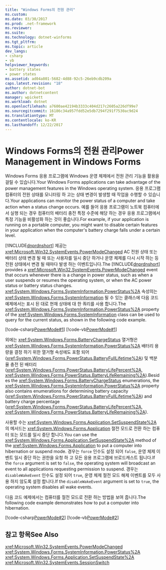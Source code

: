 ```yaml
---
title: "Windows Forms의 전원 관리"
ms.custom: 
ms.date: 03/30/2017
ms.prod: .net-framework
ms.reviewer: 
ms.suite: 
ms.technology: dotnet-winforms
ms.tgt_pltfrm: 
ms.topic: article
dev_langs:
- csharp
- vb
helpviewer_keywords:
- battery states
- power states
ms.assetid: ad04a801-5682-4d88-92c5-26eb9cdb209a
caps.latest.revision: "18"
author: dotnet-bot
ms.author: dotnetcontent
manager: wpickett
ms.workload: dotnet
ms.openlocfilehash: a7600ae42194b3333c404d217c2605a226df99e7
ms.sourcegitcommit: 16186c34a957fdd52e5db7294f291f7530ac9d24
ms.translationtype: MT
ms.contentlocale: ko-KR
ms.lasthandoff: 12/22/2017
---
```

# <a name="power-management-in-windows-forms"></a><span data-ttu-id="9cc3d-102">Windows Forms의 전원 관리</span><span class="sxs-lookup"><span data-stu-id="9cc3d-102">Power Management in Windows Forms</span></span>
<span data-ttu-id="9cc3d-103">Windows Forms 응용 프로그램에 Windows 운영 체제에서 전원 관리 기능을 활용을 걸릴 수 있습니다.</span><span class="sxs-lookup"><span data-stu-id="9cc3d-103">Your Windows Forms applications can take advantage of the power management features in the Windows operating system.</span></span> <span data-ttu-id="9cc3d-104">응용 프로그램 컴퓨터의 전원 상태를 모니터링 하 고는 상태 변경이 발생할 때 작업을 수행할 수 있습니다.</span><span class="sxs-lookup"><span data-stu-id="9cc3d-104">Your applications can monitor the power status of a computer and take action when a status change occurs.</span></span> <span data-ttu-id="9cc3d-105">예를 들어 응용 프로그램이 노트북 컴퓨터에서 실행 되는 경우 컴퓨터의 배터리 충전 특정 수준에 해당 하는 경우 응용 프로그램에서 특정 기능을 비활성화 하는 것이 좋습니다.</span><span class="sxs-lookup"><span data-stu-id="9cc3d-105">For example, if your application is running on a portable computer, you might want to disable certain features in your application when the computer's battery charge falls under a certain level.</span></span>  
  
 <span data-ttu-id="9cc3d-106">[!INCLUDE[dnprdnshort](../../../../includes/dnprdnshort-md.md)] 제공는 <xref:Microsoft.Win32.SystemEvents.PowerModeChanged> AC 전원 상태 또는 배터리 상태 변경 될 때 또는 사용자를 일시 중단 하거나 운영 체제를 다시 시작 하는 등 전원 상태에서 변경 될 때마다 발생 하는 이벤트입니다.</span><span class="sxs-lookup"><span data-stu-id="9cc3d-106">The [!INCLUDE[dnprdnshort](../../../../includes/dnprdnshort-md.md)] provides a <xref:Microsoft.Win32.SystemEvents.PowerModeChanged> event that occurs whenever there is a change in power status, such as when a user suspends or resumes the operating system, or when the AC power status or battery status changes.</span></span> <span data-ttu-id="9cc3d-107"><xref:System.Windows.Forms.SystemInformation.PowerStatus%2A> 속성의는 <xref:System.Windows.Forms.SystemInformation> 될 수 있는 클래스에 다음 코드 예제에서는 표시 된 대로 현재 상태에 대 한 쿼리를 사용 합니다.</span><span class="sxs-lookup"><span data-stu-id="9cc3d-107">The <xref:System.Windows.Forms.SystemInformation.PowerStatus%2A> property of the <xref:System.Windows.Forms.SystemInformation> class can be used to query for the current status, as shown in the following code example.</span></span>  
  
 [!code-csharp[PowerMode#1](../../../../samples/snippets/csharp/VS_Snippets_Winforms/powermode/cs/form1.cs#1)]
 [!code-vb[PowerMode#1](../../../../samples/snippets/visualbasic/VS_Snippets_Winforms/powermode/vb/form1.vb#1)]  
  
 <span data-ttu-id="9cc3d-108">외에는 <xref:System.Windows.Forms.BatteryChargeStatus> 열거형은 <xref:System.Windows.Forms.SystemInformation.PowerStatus%2A> 배터리 용량을 결정 하기 위한 열거형 속성에도 포함 되어 (<xref:System.Windows.Forms.PowerStatus.BatteryFullLifetime%2A>) 및 백분율 충전 된 배터리 (<xref:System.Windows.Forms.PowerStatus.BatteryLifePercent%2A>, <xref:System.Windows.Forms.PowerStatus.BatteryLifeRemaining%2A>).</span><span class="sxs-lookup"><span data-stu-id="9cc3d-108">Besides the <xref:System.Windows.Forms.BatteryChargeStatus> enumerations, the <xref:System.Windows.Forms.SystemInformation.PowerStatus%2A> property also contains enumerations for determining battery capacity (<xref:System.Windows.Forms.PowerStatus.BatteryFullLifetime%2A>) and battery charge percentage (<xref:System.Windows.Forms.PowerStatus.BatteryLifePercent%2A>, <xref:System.Windows.Forms.PowerStatus.BatteryLifeRemaining%2A>).</span></span>  
  
 <span data-ttu-id="9cc3d-109">사용할 수는 <xref:System.Windows.Forms.Application.SetSuspendState%2A> 의 메서드는 <xref:System.Windows.Forms.Application> 절전 모드로 전환 하는 컴퓨터 또는 모드를 일시 중단 합니다.</span><span class="sxs-lookup"><span data-stu-id="9cc3d-109">You can use the <xref:System.Windows.Forms.Application.SetSuspendState%2A> method of the <xref:System.Windows.Forms.Application> to put a computer into hibernation or suspend mode.</span></span> <span data-ttu-id="9cc3d-110">경우는 `force` 인수도 설정 되어 `false`, 운영 체제 이벤트 일시 중단 하는 권한을 요청 하 고 모든 응용 프로그램에 브로드캐스트 됩니다.</span><span class="sxs-lookup"><span data-stu-id="9cc3d-110">If the `force` argument is set to `false`, the operating system will broadcast an event to all applications requesting permission to suspend.</span></span> <span data-ttu-id="9cc3d-111">경우는 `disableWakeEvent` 인수도 설정 되어 `true`, 운영 체제 절전 모드 해제 이벤트를 모두 사용 하지 않도록 설정 합니다.</span><span class="sxs-lookup"><span data-stu-id="9cc3d-111">If the `disableWakeEvent` argument is set to `true`, the operating system disables all wake events.</span></span>  
  
 <span data-ttu-id="9cc3d-112">다음 코드 예제에서는 컴퓨터를 절전 모드로 전환 하는 방법을 보여 줍니다.</span><span class="sxs-lookup"><span data-stu-id="9cc3d-112">The following code example demonstrates how to put a computer into hibernation.</span></span>  
  
 [!code-csharp[PowerMode#2](../../../../samples/snippets/csharp/VS_Snippets_Winforms/powermode/cs/form1.cs#2)]
 [!code-vb[PowerMode#2](../../../../samples/snippets/visualbasic/VS_Snippets_Winforms/powermode/vb/form1.vb#2)]  
  
## <a name="see-also"></a><span data-ttu-id="9cc3d-113">참고 항목</span><span class="sxs-lookup"><span data-stu-id="9cc3d-113">See Also</span></span>  
 <xref:Microsoft.Win32.SystemEvents.PowerModeChanged>  
 <xref:System.Windows.Forms.SystemInformation.PowerStatus%2A>  
 <xref:System.Windows.Forms.Application.SetSuspendState%2A>  
 <xref:Microsoft.Win32.SystemEvents.SessionSwitch>
